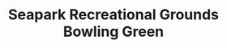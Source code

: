 ---
title: "Seapark Recreational Grounds Bowling Green"
address: "Seapark Recreational Grounds Bowling Green, Seapark Road, Holywood, Down, BT18 0LH"
tel: "+44 (0)28 9042 2894"
county: "Down"
category: "Bowling"
type: "Content"
lat: "54.64604949951172"
lng: "-5.826961040496826"
---
